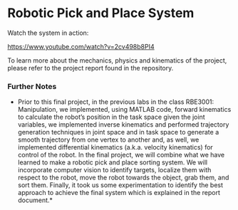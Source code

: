 # Robotic Pick and Place System
Watch the system in action:

https://www.youtube.com/watch?v=2cv498b8PI4

To learn more about the mechanics, physics and kinematics of the project, please refer to the project report found in the repository.


### Further Notes

* Prior to this final project, in the previous labs in the class RBE3001: Manipulation, we implemented, using MATLAB code, forward kinematics to calculate the robot’s position in the task space given the joint variables, we implemented inverse kinematics and performed trajectory generation techniques in joint space and in task space to generate a smooth trajectory from one vertex to another and, as well, we implemented differential kinematics (a.k.a. velocity kinematics) for control of the robot.
In the final project, we will combine what we have learned to make a robotic pick and place sorting system. We will incorporate computer vision to identify targets, localize them with respect to the robot, move the robot towards the object, grab them, and sort them. Finally, it took us some experimentation to identify the best approach to achieve the final system which is explained in the report document.*
